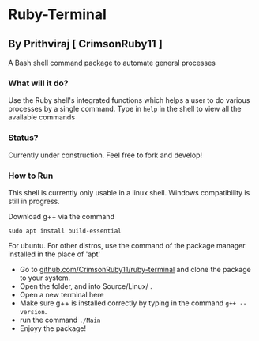 # Ruby-Terminal
## By Prithviraj [ CrimsonRuby11 ]
A Bash shell command package to automate general processes

### What will it do?
Use the Ruby shell's integrated functions which helps a user to do various processes by a single command. Type in `help` in the shell to view all the available commands

### Status?
Currently under construction. Feel free to fork and develop!

### How to Run
This shell is currently only usable in a linux shell. Windows compatibility is still in progress. 

Download g++ via the command


 `sudo apt install build-essential` 
 
 For ubuntu. For other distros, use the command of the package manager installed in the place of 'apt'
 - Go to [github.com/CrimsonRuby11/ruby-terminal](www.github.com/CrimsonRuby11/ruby-terminal) and clone the package to your system.
 - Open the folder, and into Source/Linux/ .
 - Open a new terminal here
 - Make sure g++ is installed correctly by typing in the command `g++ --version`.
 - run the command `./Main`
 - Enjoyy the package!

